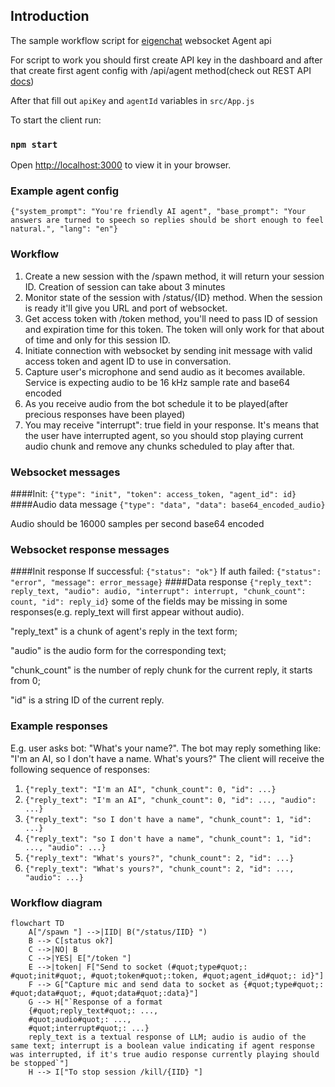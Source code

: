 
## Introduction

The sample workflow script for [eigenchat](eigenchat.com) websocket Agent api

For script to work you should first create API key in the dashboard and after that
create first agent config with /api/agent method(check out REST API [docs](eigenchat.com/api/docs))


After that fill out `apiKey` and `agentId` variables in `src/App.js`

To start the client run:

### `npm start`

Open [http://localhost:3000](http://localhost:3000) to view it in your browser.


### Example agent config

`{"system_prompt": "You're friendly AI agent", "base_prompt": "Your answers are turned to speech so replies should be short enough to feel natural.", "lang": "en"}`


### Workflow
1. Create a new session with the /spawn method, it will return your session ID. Creation of session can take about 3 minutes
2. Monitor state of the session with /status/{ID} method. When the session is ready it'll give you URL and port of websocket.
3. Get access token with /token method, you'll need to pass ID of session and expiration time for this token. The token will only work for that about of time and only for this session ID.
4. Initiate connection with websocket by sending init message with valid access token and agent ID to use in conversation.
5. Capture user's microphone and send audio as it becomes available. Service is expecting audio to be 16 kHz sample rate and base64 encoded
6. As you receive audio from the bot schedule it to be played(after precious responses have been played)
7. You may receive "interrupt": true field in your response. It's means that the user have interrupted agent, so you should stop playing current audio chunk and remove any chunks scheduled to play after that.


### Websocket messages
####Init:
`{"type": "init", "token": access_token, "agent_id": id}`
####Audio data message
`{"type": "data", "data": base64_encoded_audio}`

Audio should be 16000 samples per second base64 encoded

### Websocket response messages

####Init response
If successful: `{"status": "ok"}`
If auth failed: `{"status": "error", "message": error_message}`
####Data response
`{"reply_text": reply_text, "audio": audio, "interrupt": interrupt, "chunk_count": count, "id": reply_id}`
some of the fields may be missing in some responses(e.g. reply_text will first appear without audio).

"reply_text" is a chunk of agent's reply in the text form;

"audio" is the audio form for the corresponding text;

"chunk_count" is the number of reply chunk for the current reply, it starts from 0;

"id" is a string ID of the current reply.

### Example responses
E.g. user asks bot: "What's your name?". The bot may reply something like: "I'm an AI, so I don't have a name. What's yours?"
The client will receive the following sequence of responses:
1. `{"reply_text": "I'm an AI", "chunk_count": 0, "id": ...}`
2. `{"reply_text": "I'm an AI", "chunk_count": 0, "id": ..., "audio": ...}`
3. `{"reply_text": "so I don't have a name", "chunk_count": 1, "id": ...}`
4. `{"reply_text": "so I don't have a name", "chunk_count": 1, "id": ..., "audio": ...}`
5. `{"reply_text": "What's yours?", "chunk_count": 2, "id": ...}`
6. `{"reply_text": "What's yours?", "chunk_count": 2, "id": ..., "audio": ...}`

### Workflow diagram
```mermaid
flowchart TD
    A["/spawn "] -->|IID| B("/status/IID} ")
    B --> C[status ok?]
    C -->|NO| B
    C -->|YES| E["/token "]
    E -->|token| F["Send to socket (#quot;type#quot;: #quot;init#quot;, #quot;token#quot;:token, #quot;agent_id#quot;: id}"]
    F --> G["Capture mic and send data to socket as {#quot;type#quot;: #quot;data#quot;, #quot;data#quot;:data}"]
    G --> H["`Response of a format
    {#quot;reply_text#quot;: ...,
    #quot;audio#quot;: ...,
    #quot;interrupt#quot;: ...}
    reply_text is a textual response of LLM; audio is audio of the same text; interrupt is a boolean value indicating if agent response was interrupted, if it's true audio response currently playing should be stopped`"]
    H --> I["To stop session /kill/{IID} "]
```